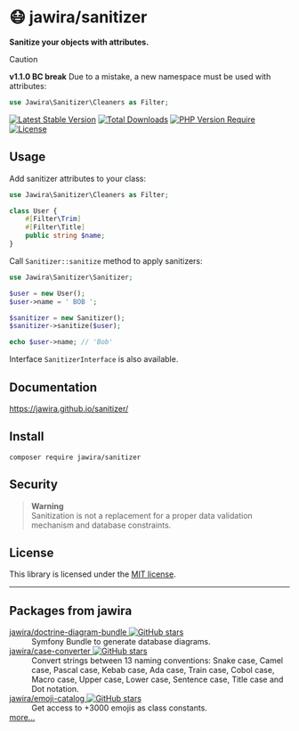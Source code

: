 # 😷 jawira/sanitizer

**Sanitize your objects with attributes.**

> [!CAUTION]
> **v1.1.0 BC break**
> Due to a mistake, a new namespace must be used with attributes:
> ```php
> use Jawira\Sanitizer\Cleaners as Filter;
> ```

[![Latest Stable Version](http://poser.pugx.org/jawira/sanitizer/v)](https://packagist.org/packages/jawira/sanitizer)
[![Total Downloads](http://poser.pugx.org/jawira/sanitizer/downloads)](https://packagist.org/packages/jawira/sanitizer)
[![PHP Version Require](http://poser.pugx.org/jawira/sanitizer/require/php)](https://packagist.org/packages/jawira/sanitizer)
[![License](http://poser.pugx.org/jawira/sanitizer/license)](https://packagist.org/packages/jawira/sanitizer)

## Usage

Add sanitizer attributes to your class:

```php
use Jawira\Sanitizer\Cleaners as Filter;

class User {
    #[Filter\Trim]
    #[Filter\Title]
    public string $name;
}
```

Call `Sanitizer::sanitize` method to apply sanitizers:

```php
use Jawira\Sanitizer\Sanitizer;

$user = new User();
$user->name = ' BOB ';

$sanitizer = new Sanitizer();
$sanitizer->sanitize($user);

echo $user->name; // 'Bob'
```

Interface `SanitizerInterface` is also available.

## Documentation

<https://jawira.github.io/sanitizer/>

## Install

```console
composer require jawira/sanitizer
```

## Security

> **Warning**<br>
> Sanitization is not a replacement for a proper data validation mechanism and
> database constraints.

## License

This library is licensed under the [MIT license](LICENSE.md).

***

## Packages from jawira

<dl>

<dt>
  <a href="https://packagist.org/packages/jawira/doctrine-diagram-bundle">jawira/doctrine-diagram-bundle
  <img alt="GitHub stars" src="https://badgen.net/github/stars/jawira/doctrine-diagram-bundle?icon=github"/></a>
</dt>
<dd>Symfony Bundle to generate database diagrams.</dd>

<dt>
  <a href="https://packagist.org/packages/jawira/case-converter">jawira/case-converter
  <img alt="GitHub stars" src="https://badgen.net/github/stars/jawira/case-converter?icon=github"/></a>
</dt>
<dd>Convert strings between 13 naming conventions: Snake case, Camel case,
  Pascal case, Kebab case, Ada case, Train case, Cobol case, Macro case,
  Upper case, Lower case, Sentence case, Title case and Dot notation.
</dd>

<dt>
  <a href="https://packagist.org/packages/jawira/emoji-catalog">jawira/emoji-catalog
  <img alt="GitHub stars" src="https://badgen.net/github/stars/jawira/emoji-catalog?icon=github"/></a>
</dt>
<dd>Get access to +3000 emojis as class constants.</dd>

<dt><a href="https://packagist.org/packages/jawira/">more...</a></dt>
</dl>

